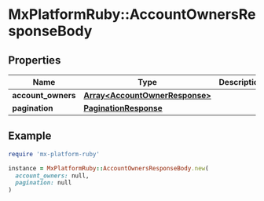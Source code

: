 # MxPlatformRuby::AccountOwnersResponseBody

## Properties

| Name | Type | Description | Notes |
| ---- | ---- | ----------- | ----- |
| **account_owners** | [**Array&lt;AccountOwnerResponse&gt;**](AccountOwnerResponse.md) |  | [optional] |
| **pagination** | [**PaginationResponse**](PaginationResponse.md) |  | [optional] |

## Example

```ruby
require 'mx-platform-ruby'

instance = MxPlatformRuby::AccountOwnersResponseBody.new(
  account_owners: null,
  pagination: null
)
```

